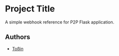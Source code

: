 
# Project Title

A simple webhook reference for P2P Flask application.


## Authors

- [Toßin](https://www.github.com/tosintubi)
